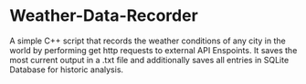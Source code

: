 # Weather-Data-Recorder
A simple C++ script that records the weather conditions of any city in the world by performing get http requests to external API Enspoints. It saves the most current output in a .txt file and additionally saves all entries in SQLite Database for historic analysis.
